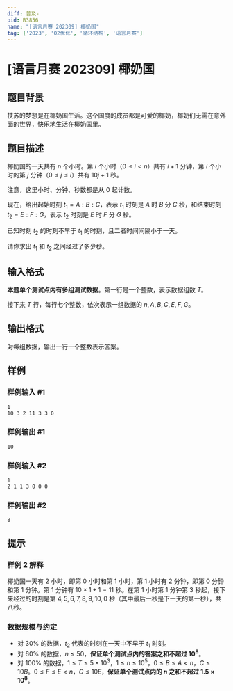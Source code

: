 ```yaml
---
diff: 普及-
pid: B3856
name: "[语言月赛 202309] 椰奶国"
tag: ['2023', 'O2优化', '循环结构', '语言月赛']
---
```

# [语言月赛 202309] 椰奶国
## 题目背景

扶苏的梦想是在椰奶国生活。这个国度的成员都是可爱的椰奶，椰奶们无需在意外面的世界，快乐地生活在椰奶国里。
## 题目描述

椰奶国的一天共有 $n$ 个小时。第 $i$ 个小时（$0 \leq i < n$）共有 $i + 1$ 分钟，第 $i$ 个小时的第 $j$ 分钟（$0 \leq j \leq i$）共有 $10j+1$ 秒。

注意，这里小时、分钟、秒数都是从 $0$ 起计数。

现在，给出起始时刻 $t_1 = A:B:C$，表示 $t_1$ 时刻是 $A$ 时 $B$ 分 $C$ 秒，和结束时刻 $t_2 = E:F:G$，表示 $t_2$ 时刻是 $E$ 时 $F$ 分 $G$ 秒。

已知时刻 $t_2$ 的时刻不早于 $t_1$ 的时刻，且二者时间间隔小于一天。

请你求出 $t_1$ 和 $t_2$ 之间经过了多少秒。
## 输入格式

**本题单个测试点内有多组测试数据**。第一行是一个整数，表示数据组数 $T$。

接下来 $T$ 行，每行七个整数，依次表示一组数据的 $n,A,B,C,E,F,G$。
## 输出格式

对每组数据，输出一行一个整数表示答案。
## 样例

### 样例输入 #1
```
1
10 3 2 11 3 3 0
```
### 样例输出 #1
```
10
```
### 样例输入 #2
```
1
2 1 1 3 0 0 0
```
### 样例输出 #2
```
8
```
## 提示

### 样例 2 解释

椰奶国一天有 $2$ 小时，即第 $0$ 小时和第 $1$ 小时，第 $1$ 小时有 $2$ 分钟，即第 $0$ 分钟和第 $1$ 分钟。第 $1$ 分钟有 $10 \times 1 + 1 = 11$ 秒。在第 $1$ 小时第 $1$ 分钟第 $3$ 秒起，接下来经过的时刻是第 $4,5,6,7,8,9,10,0$ 秒（其中最后一秒是下一天的第一秒），共八秒。

### 数据规模与约定

- 对 $30\%$ 的数据，$t_2$ 代表的时刻在一天中不早于 $t_1$ 时刻。
- 对 $60\%$ 的数据，$n \leq 50$，**保证单个测试点内的答案之和不超过 $10^8$**。
- 对 $100\%$ 的数据，$1 \leq T \leq 5 \times 10^3$，$1 \leq n \leq 10^5$，$0 \leq B \leq A < n$，$C \leq 10B$。$0 \leq F\leq E < n$，$G \leq 10E$，**保证单个测试点内的 $n$ 之和不超过 $1.5 \times 10^8$**。

